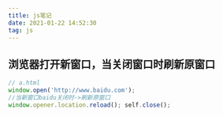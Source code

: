 ```yaml
---
title: js笔记
date: 2021-01-22 14:52:30
tag: js
---
```


## 浏览器打开新窗口，当关闭窗口时刷新原窗口
```js
// a.html
window.open('http://www.baidu.com');
//当新窗口baidu关闭时->刷新原窗口
window.opener.location.reload(); self.close();
```